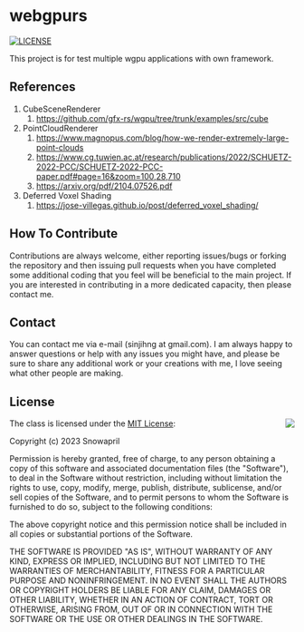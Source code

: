 # webgpurs

[![LICENSE](https://img.shields.io/badge/license-MIT-blue.svg)](LICENSE-MIT)

This project is for test multiple wgpu applications with own framework.

## References

1. CubeSceneRenderer
   1. https://github.com/gfx-rs/wgpu/tree/trunk/examples/src/cube
3. PointCloudRenderer
   1. https://www.magnopus.com/blog/how-we-render-extremely-large-point-clouds
   2. https://www.cg.tuwien.ac.at/research/publications/2022/SCHUETZ-2022-PCC/SCHUETZ-2022-PCC-paper.pdf#page=16&zoom=100,28,710
   3. https://arxiv.org/pdf/2104.07526.pdf
4. Deferred Voxel Shading
   1. https://jose-villegas.github.io/post/deferred_voxel_shading/

## How To Contribute

Contributions are always welcome, either reporting issues/bugs or forking the repository and then issuing pull requests when you have completed some additional coding that you feel will be beneficial to the main project. If you are interested in contributing in a more dedicated capacity, then please contact me.

## Contact

You can contact me via e-mail (sinjihng at gmail.com). I am always happy to answer questions or help with any issues you might have, and please be sure to share any additional work or your creations with me, I love seeing what other people are making.

## License

<img align="right" src="http://opensource.org/trademarks/opensource/OSI-Approved-License-100x137.png">

The class is licensed under the [MIT License](http://opensource.org/licenses/MIT):

Copyright (c) 2023 Snowapril

Permission is hereby granted, free of charge, to any person obtaining a copy of this software and associated documentation files (the "Software"), to deal in the Software without restriction, including without limitation the rights to use, copy, modify, merge, publish, distribute, sublicense, and/or sell copies of the Software, and to permit persons to whom the Software is furnished to do so, subject to the following conditions:

The above copyright notice and this permission notice shall be included in all copies or substantial portions of the Software.

THE SOFTWARE IS PROVIDED "AS IS", WITHOUT WARRANTY OF ANY KIND, EXPRESS OR IMPLIED, INCLUDING BUT NOT LIMITED TO THE WARRANTIES OF MERCHANTABILITY, FITNESS FOR A PARTICULAR PURPOSE AND NONINFRINGEMENT. IN NO EVENT SHALL THE AUTHORS OR COPYRIGHT HOLDERS BE LIABLE FOR ANY CLAIM, DAMAGES OR OTHER LIABILITY, WHETHER IN AN ACTION OF CONTRACT, TORT OR OTHERWISE, ARISING FROM, OUT OF OR IN CONNECTION WITH THE SOFTWARE OR THE USE OR OTHER DEALINGS IN THE SOFTWARE.
